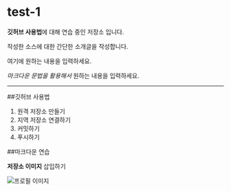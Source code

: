 # test-1
**깃허브 사용법**에 대해 연습 중인 저장소 입니다.

작성한 소스에 대한 간단한 소개글을 작성합니다.

여기에 원하는 내용을 입력하세요.

*마크다운 문법을 활용해서* 원하는 내용을 입력하세요.


---

##깃허브 사용법

1. 원격 저장소 만들기
2. 지역 저장소 연결하기
3. 커밋하기
4. 푸시하기


##마크다운 연습

**저장소 이미지** 삽입하기

![프로필 이미지](./샴.jpeg)
